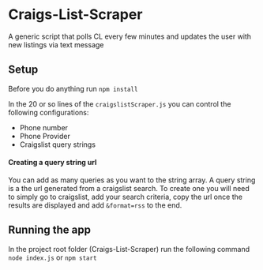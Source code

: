 # Craigs-List-Scraper
A generic script that polls CL every few minutes and updates the user with new listings via text message


## Setup
Before you do anything run `npm install`

In the 20 or so lines of the `craigslistScraper.js` you can control the following configurations:
- Phone number 
- Phone Provider
- Craigslist query strings

#### Creating a query string url
You can add as many queries as you want to the string array. A query string is a the url generated from a craigslist search. To create one you will need to simply go to craigslist, add your search criteria, copy the url once the results are displayed and add `&format=rss` to the end.
## Running the app
In the project root folder (Craigs-List-Scraper) run the following command `node index.js` or `npm start`

